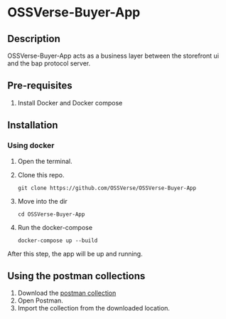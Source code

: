 # OSSVerse-Buyer-App

## Description

OSSVerse-Buyer-App acts as a business layer between the storefront ui and the bap protocol server.

## Pre-requisites

1. Install Docker and Docker compose

## Installation

### Using docker

1. Open the terminal.
2. Clone this repo.
   
       git clone https://github.com/OSSVerse/OSSVerse-Buyer-App

4. Move into the dir

       cd OSSVerse-Buyer-App

5. Run the docker-compose

       docker-compose up --build

After this step, the app will be up and running.

## Using the postman collections

1. Download the [postman collection](./OSSVerse-Buyer-App.postman_collection.json)
2. Open Postman.
3. Import the collection from the downloaded location.
